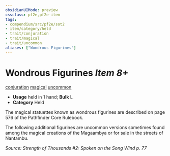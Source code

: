 ```yaml
---
obsidianUIMode: preview
cssclass: pf2e,pf2e-item
tags:
- compendium/src/pf2e/sot2
- item/category/held
- trait/conjuration
- trait/magical
- trait/uncommon
aliases: ["Wondrous Figurines"]
---
```

# Wondrous Figurines *Item 8+*  
[conjuration](../../../Rules/traits/conjuration.md)  [magical](../../../Rules/traits/magical.md)  [uncommon](../../../Rules/traits/uncommon.md)  

- **Usage** held in 1 hand; **Bulk** L
- **Category** Held

The magical statuettes known as wondrous figurines are described on page 576 of the Pathfinder Core Rulebook.

The following additional figurines are uncommon versions sometimes found among the magical creations of the Magaambya or for sale in the streets of Nantambu.

*Source: Strength of Thousands #2: Spoken on the Song Wind p. 77*